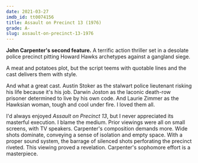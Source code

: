 ```yaml
---
date: 2021-03-27
imdb_id: tt0074156
title: Assault on Precinct 13 (1976)
grade: A-
slug: assault-on-precinct-13-1976
---
```


**John Carpenter's second feature.** A terrific action thriller set in a desolate police precinct pitting Howard Hawks archetypes against a gangland siege.

<!-- end -->

A meat and potatoes plot, but the script teems with quotable lines and the cast delivers them with style.

And what a great cast. Austin Stoker as the stalwart police lieutenant risking his life because it's his job. Darwin Joston as the laconic death-row prisoner determined to live by his own code. And Laurie Zimmer as the Hawksian woman, tough and cool under fire. I loved them all.

I'd always enjoyed _Assault on Precinct 13_, but I never appreciated its masterful execution. I blame the medium. Prior viewings were all on small screens, with TV speakers. Carpenter's composition demands more. Wide shots dominate, conveying a sense of isolation and empty space. With a proper sound system, the barrage of silenced shots perforating the precinct riveted. This viewing proved a revelation. Carpenter's sophomore effort is a masterpiece.